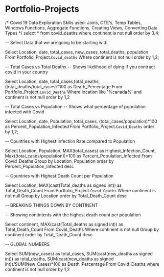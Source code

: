# Portfolio-Projects
/*
Covid 19 Data Exploration 
Skills used: Joins, CTE's, Temp Tables, Windows Functions, Aggregate Functions, Creating Views, Converting Data Types
*/
select * from covid_deaths
where continent is not null
order by 3,4;

-- Select Data that we are going to be starting with

Select Location, date, total_cases, new_cases, total_deaths, population
From Portfolio_Project.`Covid_deaths`
Where continent is not null 
order by 1,2;

-- Total Cases vs Total Deaths
-- Shows likelihood of dying if you contract covid in your country

Select Location, date, total_cases,total_deaths, (total_deaths/total_cases)*100 as Death_Percentage
From Portfolio_Project.`Covid_Deaths`
Where location like '%canada%'
and continent is not null 
order by 1,2

-- Total Cases vs Population
-- Shows what percentage of population infected with Covid

Select Location, date, Population, total_cases,  (total_cases/population)*100 as Percent_Population_Infected
From Portfolio_Project.`Covid_Deaths`
order by 1,2;

-- Countries with Highest Infection Rate compared to Population

Select Location, Population, MAX(total_cases) as Highest_Infection_Count,  Max((total_cases/population))*100 as Percent_Population_Infected
From Covid_Deaths
Group by Location, Population
order by Percent_Population_Infected desc


-- Countries with Highest Death Count per Population

Select Location, MAX(cast(Total_deaths as signed int)) as Total_Death_Count
From Portfolio_Project.`Covid_Deaths`
Where continent is not null 
Group by Location
order by Total_Death_Count desc


-- BREAKING THINGS DOWN BY CONTINENT

-- Showing contintents with the highest death count per population

Select continent, MAX(cast(Total_deaths as signed int)) as Total_Death_Count
From Covid_Deaths
Where continent is not null 
Group by continent
order by Total_Death_Count desc

-- GLOBAL NUMBERS

Select SUM(new_cases) as total_cases, SUM(cast(new_deaths as signed int)) as total_deaths, SUM(cast(new_deaths as signed int))/SUM(New_Cases)*100 as Death_Percentage
From Covid_Deaths
where continent is not null 
order by 1,2





